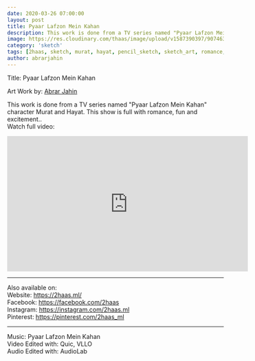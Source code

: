 ```yaml
---
date: 2020-03-26 07:00:00
layout: post
title: Pyaar Lafzon Mein Kahan
description: This work is done from a TV series named "Pyaar Lafzon Mein Kahan" character Murat and Hayat.
image: https://res.cloudinary.com/thaas/image/upload/v1587390397/90746306_869640146792292_4012353397041659904_o.jpg_lmlk1g.jpg
category: 'sketch'
tags: [2haas, sketch, murat, hayat, pencil_sketch, sketch_art, romance, romantic scene, pyaar lafzon mein kahan]
author: abrarjahin
---
```


Title: Pyaar Lafzon Mein Kahan

  
Art Work by: [Abrar Jahin
](https://aj.palok.ga)  
  
This work is done from a TV series named "Pyaar Lafzon Mein Kahan" character Murat and Hayat. This show is full with romance, fun and excitement..  
Watch full video:  
<iframe width="560" height="315" src="https://www.youtube.com/embed/mJ2fY0mAk0Q" frameborder="0" allow="accelerometer; autoplay; encrypted-media; gyroscope; picture-in-picture" allowfullscreen></iframe>
   
----------------------------------------------------------------------------------------------------------  
Also available on:  
Website: https://2haas.ml/  
Facebook: https://facebook.com/2haas  
Instagram: https://instagram.com/2haas.ml  
Pinterest: https://pinterest.com/2haas_ml  

----------------------------------------------------------------------------------------------------------  
Music: Pyaar Lafzon Mein Kahan  
Video Edited with: Quic, VLLO  
Audio Edited with: AudioLab  
